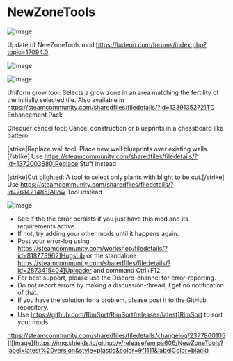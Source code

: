# NewZoneTools

![Image](https://i.imgur.com/buuPQel.png)

Update of NewZoneTools mod
https://ludeon.com/forums/index.php?topic=17094.0

![Image](https://i.imgur.com/pufA0kM.png)

	
![Image](https://i.imgur.com/Z4GOv8H.png)

Uniform grow tool: Selects a grow zone in an area matching the fertility of the initially selected tile. Also available in https://steamcommunity.com/sharedfiles/filedetails/?id=1339135272]TD Enhancement Pack

Chequer cancel tool: Cancel construction or blueprints in a chessboard like pattern.

[strike]Replace wall tool: Place new wall blueprints over existing walls.[/strike] Use https://steamcommunity.com/sharedfiles/filedetails/?id=1372003680]Replace Stuff instead

[strike]Cut blighted: A tool to select only plants with blight to be cut.[/strike] Use https://steamcommunity.com/sharedfiles/filedetails/?id=761421485]Allow Tool instead

![Image](https://i.imgur.com/PwoNOj4.png)



-  See if the the error persists if you just have this mod and its requirements active.
-  If not, try adding your other mods until it happens again.
-  Post your error-log using https://steamcommunity.com/workshop/filedetails/?id=818773962]HugsLib or the standalone https://steamcommunity.com/sharedfiles/filedetails/?id=2873415404]Uploader and command Ctrl+F12
-  For best support, please use the Discord-channel for error-reporting.
-  Do not report errors by making a discussion-thread, I get no notification of that.
-  If you have the solution for a problem, please post it to the GitHub repository.
-  Use https://github.com/RimSort/RimSort/releases/latest]RimSort to sort your mods



https://steamcommunity.com/sharedfiles/filedetails/changelog/2377860105]![Image](https://img.shields.io/github/v/release/emipa606/NewZoneTools?label=latest%20version&style=plastic&color=9f1111&labelColor=black)

